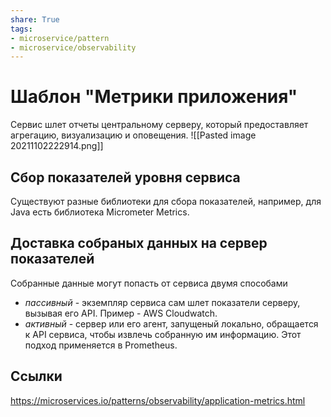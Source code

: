 ```yaml
---
share: True
tags: 
- microservice/pattern
- microservice/observability
---
```

# Шаблон "Метрики приложения"
Сервис шлет отчеты центральному серверу, который предоставляет агрегацию, визуализацию и оповещения.
![[Pasted image 20211102222914.png]]
## Сбор показателей уровня сервиса
Существуют разные библиотеки для сбора показателей, например, для Java есть библиотека Micrometer Metrics.
## Доставка собраных данных на сервер показателей
Собранные данные могут попасть от сервиса двумя способами
- *пассивный* - экземпляр сервиса сам шлет показатели серверу, вызывая его API. Пример - AWS Cloudwatch.
- *активный* - сервер или его агент, запущеный локально, обращается к API сервиса, чтобы извлечь собранную им информацию. Этот подход применяется в Prometheus.


## Ссылки
https://microservices.io/patterns/observability/application-metrics.html